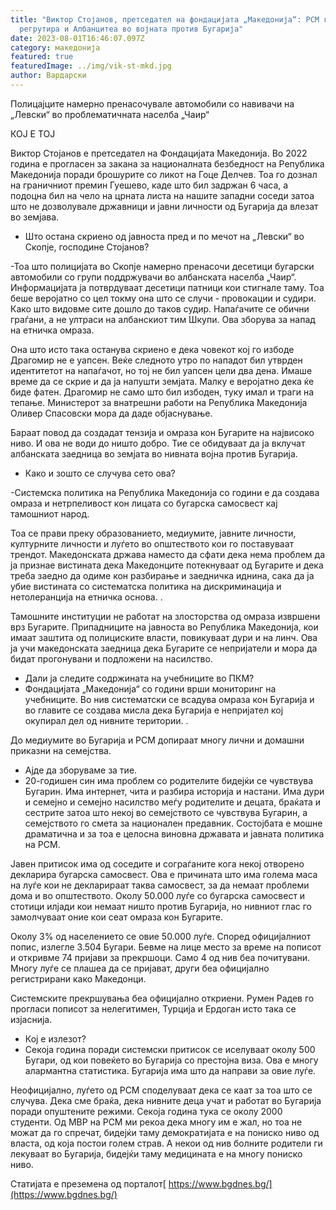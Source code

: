 ```yaml
---
title: "Виктор Стојанов, претседател на фондацијата „Македонија“: РСМ ги
  регрутира и Албанцитеа во војната против Бугарија"
date: 2023-08-01T16:46:07.097Z
category: македонија
featured: true
featuredImage: ../img/vik-st-mkd.jpg
author: Вардарски
---
```

Полицајците намерно пренасочувале автомобили со навивачи на „Левски“ во проблематичната населба „Чаир“

КОЈ Е ТОЈ

Виктор Стојанов е претседател на Фондацијата Македонија. Во 2022 година е прогласен за закана за националната безбедност на Република Македонија поради брошурите со ликот на Гоце Делчев. Тоа го дознал на граничниот премин Гуешево, каде што бил задржан 6 часа, а подоцна бил на чело на црната листа на нашите западни соседи затоа што не дозволувале државници и јавни личности од Бугарија да влезат во земјава.

* Што остана скриено од јавноста пред и по мечот на „Левски“ во Скопје, господине Стојанов?

\-Тоа што полицијата во Скопје намерно пренасочи десетици бугарски автомобили со групи поддржувачи во албанската населба „Чаир“. Информацијата ја потврдуваат десетици патници кои стигнале таму. Тоа беше веројатно со цел токму она што се случи - провокации и судири. Како што видовме сите дошло до таков судир. Напаѓачите се обични граѓани, а не ултраси на албанскиот тим Шкупи. Ова зборува за напад на етничка омраза.

Она што исто така останува скриено е дека човекот кој го избоде Драгомир не е уапсен. Веќе следното утро по нападот бил утврден идентитетот на напаѓачот, но тој не бил уапсен цели два дена. Имаше време да се скрие и да ја напушти земјата. Малку е веројатно дека ќе биде фатен. Драгомир не само што бил избоден, туку имал и траги на тепање. Министерот за внатрешни работи на Република Македонија Оливер Спасовски мора да даде објаснување.

Бараат повод да создадат тензија и омраза кон Бугарите на највисоко ниво. И ова не води до ништо добро. Тие се обидуваат да ја вклучат албанската заедница во земјата во нивната војна против Бугарија.

* Како и зошто се случува сето ова?

\-Системска политика на Република Македонија со години е да создава омраза и нетрпеливост кон лицата со бугарска самосвест кај тамошниот народ.

Тоа се прави преку образованието, медиумите, јавните личности, културните личности и луѓето во општеството кои го поставуваат трендот. Македонската држава наместо да сфати дека нема проблем да ја признае вистината дека Македонците потекнуваат од Бугарите и дека треба заедно да одиме кон разбирање и заедничка иднина, сака да ја убие вистината со систематска политика на дискриминација и нетолеранција на етничка основа. .

Тамошните институции не работат на злосторства од омраза извршени врз Бугарите. Припадниците на јавноста во Република Македонија, кои имаат заштита од полициските власти, повикуваат дури и на линч. Ова ја учи македонската заедница дека Бугарите се непријатели и мора да бидат прогонувани и подложени на насилство.



* Дали ја следите содржината на учебниците во ПКМ?
* Фондацијата „Македонија“ со години врши мониторинг на учебниците. Во нив систематски се всадува омраза кон Бугарија и во главите се создава мисла дека Бугарија е непријател кој окупирал дел од нивните територии. .

До медиумите во Бугарија и РСМ допираат многу лични и домашни приказни на семејства.

* Ајде да зборуваме за тие.
* 20-годишен син има проблем со родителите бидејќи се чувствува Бугарин. Има интернет, чита и разбира историја и настани. Има дури и семејно и семејно насилство меѓу родителите и децата, браќата и сестрите затоа што некој во семејството се чувствува Бугарин, а семејството го смета за национален предавник. Состојбата е мошне драматична и за тоа е целосна виновна државата и јавната политика на РСМ.

Јавен притисок има од соседите и сограѓаните кога некој отворено декларира бугарска самосвест. Ова е причината што има голема маса на луѓе кои не декларираат таква самосвест, за да немаат проблеми дома и во општеството. Околу 50.000 луѓе со бугарска самосвест и стотици илјади кои немаат ништо против Бугарија, но нивниот глас го замолчуваат оние кои сеат омраза кон Бугарите.

Околу 3% од населението се овие 50.000 луѓе. Според официјалниот попис, излегле 3.504 Бугари. Бевме на лице место за време на пописот и откривме 74 пријави за прекршоци. Само 4 од нив беа почитувани. Многу луѓе се плашеа да се пријават, други беа официјално регистрирани како Македонци.

Системските прекршувања беа официјално откриени. Румен Радев го прогласи пописот за нелегитимен, Турција и Ердоган исто така се изјаснија.

* Кој е излезот?
* Секоја година поради системски притисок се иселуваат околу 500 Бугари, од кои повеќето во Бугарија со престојна виза. Ова е многу алармантна статистика. Бугарија има што да направи за овие луѓе.

Неофицијално, луѓето од РСМ споделуваат дека се каат за тоа што се случува. Дека сме браќа, дека нивните деца учат и работат во Бугарија поради опуштените режими. Секоја година тука се околу 2000 студенти. Од МВР на РСМ ми рекоа дека многу им е жал, но тоа не можат да го спречат, бидејќи таму демократијата е на пониско ниво од власта, од која постои голем страв. А некои од нив болните родители ги лекуваат во Бугарија, бидејќи таму медицината е на многу пониско ниво.

Статијата е преземена од порталот[ https://www.bgdnes.bg/](https://www.bgdnes.bg/)